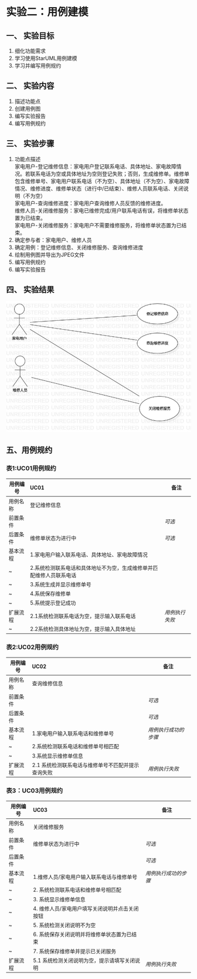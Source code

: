 # 实验二：用例建模  

## 一、 实验目标  

1. 细化功能需求
2. 学习使用StarUML用例建模
3. 学习并编写用例规约

## 二、 实验内容  

1. 描述功能点
2. 创建用例图
3. 编写实验报告
4. 编写用例规约

## 三、 实验步骤  

1. 功能点描述
</br>家电用户-登记维修信息：家电用户登记联系电话、具体地址、家电故障情况。若联系电话为空或具体地址为空则登记失败；否则，生成维修单。维修单包含维修单号、家电用户联系电话（不为空）、具体地址（不为空）、家电故障情况、维修进度、维修单状态（进行中/已结束）、维修人员联系电话、关闭说明（不为空）
</br>家电用户-查询维修进度：家电用户查询维修人员反馈的维修进度。
</br>维修人员-关闭维修服务：家电已维修完成/用户联系电话有误，将维修单状态置为已结束。
</br>家电用户-关闭维修服务：家电用户不需要维修服务，将维修单状态置为已结束。
2. 确定参与者：家电用户、维修人员
3. 确定用例：登记维修信息、关闭维修服务、查询维修进度
6. 绘制用例图并导出为JPEG文件
7. 编写用例规约
8. 编写实验报告

## 四、 实验结果  

![用例图](./Lab2_UseCaseDiagram.jpg) 


## 五、用例规约

### 表1:UC01用例规约  

用例编号  | UC01 | 备注 
-|:-|-  
用例名称 | 登记维修信息  |   
前置条件 |      |*可选*
后置条件 | 维修单状态为进行中  |*可选*
基本流程 | 1.家电用户输入联系电话、具体地址、家电故障情况 |  
~| 2.系统检测联系电话和具体地址不为空，生成维修单并匹配维修人员联系电话 |   
~| 3.系统生成并显示维修单号 |   
~| 4.系统保存维修单 |   
~| 5.系统提示登记成功 | 
扩展流程 | 2.1系统检测联系电话为空，提示输入联系电话 |*用例执行失败*   
~| 2.2系统检测具体地址为空，提示输入具体地址|



### 表2:UC02用例规约  

用例编号  | UC02 | 备注
-|:-|-  
用例名称  | 查询维修信息 |   
前置条件  |      |*可选*
后置条件  |      |*可选*
基本流程  | 1.家电用户输入联系电话和维修单号 | *用例执行成功的步骤* 
~| 2.系统检测联系电话和维修单号相匹配 |
~| 3.系统显示维修单信息 |   
扩展流程  | 2.1 系统检测联系电话与维修单号不匹配并提示查询失败 | *用例执行失败* 


### 表3：UC03用例规约  

|用例编号  | UC03 | 备注 |
-|:-|-   
用例名称  | 关闭维修服务  |   |
前置条件  | 维修单状态为进行中 |*可选*
后置条件  |   |*可选*| 
基本流程  | 1.维修人员/家电用户输入联系电话与维修单号 |*用例执行成功的步骤*  
~| 2. 系统检测联系电话和维修单号相匹配 |  
~| 3. 系统显示维修单信息 |  
~| 4. 维修人员/家电用户填写关闭说明并点击关闭按钮 |  
~| 5. 系统检测关闭说明不为空 |  
~| 6. 系统保存关闭说明并将维修单状态置为已结束 |  
~| 7. 系统保存维修单并提示已关闭服务 |  
扩展流程 | 5.1 系统检测关闭说明为空，提示请填写关闭说明 |*用例执行失败* 

